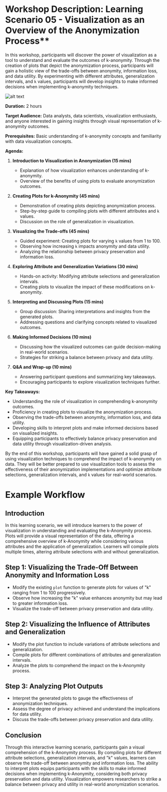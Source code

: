 # Workshop Description: Learning Scenario 05 - Visualization as an Overview of the Anonymization Process**

In this workshop, participants will discover the power of visualization as a tool to understand and evaluate the outcomes of k-anonymity. Through the creation of plots that depict the anonymization process, participants will gain a holistic view of the trade-offs between anonymity, information loss, and data utility. By experimenting with different attributes, generalization intervals, and `k` values, participants will develop insights to make informed decisions when implementing k-anonymity techniques.

![alt text](Scenario-01/Scenario-05-1.png "Learning Scenario 05 - Workflow")

**Duration:** 2 hours

**Target Audience:** Data analysts, data scientists, visualization enthusiasts, and anyone interested in gaining insights through visual representation of k-anonymity outcomes.

**Prerequisites:** Basic understanding of k-anonymity concepts and familiarity with data visualization concepts.

**Agenda:**

1.  **Introduction to Visualization in Anonymization (15 mins)**
    
    -   Explanation of how visualization enhances understanding of k-anonymity.
    -   Overview of the benefits of using plots to evaluate anonymization outcomes.
2.  **Creating Plots for k-Anonymity (45 mins)**
    
    -   Demonstration of creating plots depicting anonymization process.
    -   Step-by-step guide to compiling plots with different attributes and `k` values.
    -   Discussion on the role of generalization in visualization.
3.  **Visualizing the Trade-offs (45 mins)**
    
    -   Guided experiment: Creating plots for varying `k` values from 1 to 100.
    -   Observing how increasing `k` impacts anonymity and data utility.
    -   Analyzing the relationship between privacy preservation and information loss.
4.  **Exploring Attribute and Generalization Variations (30 mins)**
    
    -   Hands-on activity: Modifying attribute selections and generalization intervals.
    -   Creating plots to visualize the impact of these modifications on k-anonymity.
5.  **Interpreting and Discussing Plots (15 mins)**
    
    -   Group discussion: Sharing interpretations and insights from the generated plots.
    -   Addressing questions and clarifying concepts related to visualized outcomes.
6.  **Making Informed Decisions (10 mins)**
    
    -   Discussing how the visualized outcomes can guide decision-making in real-world scenarios.
    -   Strategies for striking a balance between privacy and data utility.
7.  **Q&A and Wrap-up (10 mins)**
    
    -   Answering participant questions and summarizing key takeaways.
    -   Encouraging participants to explore visualization techniques further.

**Key Takeaways:**

-   Understanding the role of visualization in comprehending k-anonymity outcomes.
-   Proficiency in creating plots to visualize the anonymization process.
-   Observing the trade-offs between anonymity, information loss, and data utility.
-   Developing skills to interpret plots and make informed decisions based on visualized insights.
-   Equipping participants to effectively balance privacy preservation and data utility through visualization-driven analysis.

By the end of this workshop, participants will have gained a solid grasp of using visualization techniques to comprehend the impact of k-anonymity on data. They will be better prepared to use visualization tools to assess the effectiveness of their anonymization implementations and optimize attribute selections, generalization intervals, and `k` values for real-world scenarios.

# Example Workflow

## Introduction
In this learning scenario, we will introduce learners to the power of visualization in understanding and evaluating the k-Anonymity process. Plots will provide a visual representation of the data, offering a comprehensive overview of k-Anonymity while considering various attributes and the application of generalization. Learners will compile plots multiple times, altering attribute selections with and without generalization.

## Step 1: Visualizing the Trade-Off Between Anonymity and Information Loss
- Modify the existing `plot` function to generate plots for values of "k" ranging from 1 to 100 progressively.
- Observe how increasing the "k" value enhances anonymity but may lead to greater information loss.
- Visualize the trade-off between privacy preservation and data utility.

## Step 2: Visualizing the Influence of Attributes and Generalization
- Modify the plot function to include variations of attribute selections and generalization.
- Compile plots for different combinations of attributes and generalization intervals.
- Analyze the plots to comprehend the impact on the k-Anonymity process.

## Step 3: Analyzing Plot Outputs
- Interpret the generated plots to gauge the effectiveness of anonymization techniques.
- Assess the degree of privacy achieved and understand the implications for data utility.
- Discuss the trade-offs between privacy preservation and data utility.

## Conclusion
Through this interactive learning scenario, participants gain a visual comprehension of the k-Anonymity process. By compiling plots for different attribute selections, generalization intervals, and "k" values, learners can observe the trade-off between anonymity and information loss. The ability to interpret plots equips participants with the skills to make informed decisions when implementing k-Anonymity, considering both privacy preservation and data utility. Visualization empowers researchers to strike a balance between privacy and utility in real-world anonymization scenarios.
